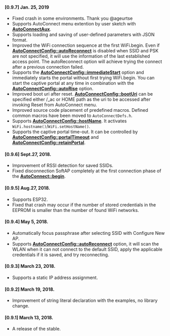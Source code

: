 #### [0.9.7] Jan. 25, 2019

- Fixed crash in some environments. Thank you @ageurtse
- Supports AutoConnect menu extention by user sketch with [**AutoConnectAux**](acintro.md).
- Supports loading and saving of user-defined parameters with JSON format.
- Improved the WiFi connection sequence at the first WiFi.begin. Even if [**AutoConnectConfig::autoReconnect**](apiconfig.md#autoreconnect) is disabled when SSID and PSK are not specified, it will use the information of the last established access point. The autoReconnect option will achieve trying the connect after a previous connection failed.
- Supports the [**AutoConnectConfig::immediateStart**](apiconfig.md#immediatestart) option and immediately starts the portal without first trying WiFi.begin. You can start the captive portal at any time in combination with the [**AutoConnectConfig::autoRise**](apiconfig.md#autorise) option.
- Improved boot uri after reset. [**AutoConnectConfig::bootUri**](apiconfig.md#booturi) can be specified either /_ac or HOME path as the uri to be accessed after invoking Reset from AutoConnect menu.
- Improved source code placement of predefined macros. Defined common macros have been moved to ```AutoConnectDefs.h```.
- Supports [**AutoConnectConfig::hostName**](apiconfig.md#hostname). It activates ```WiFi.hostname()```/```WiFi.setHostName()```.
- Supports the captive portal time-out. It can be controlled by [**AutoConnectConfig::portalTimeout**](apiconfig.md#portaltimeout) and [**AutoConnectConfig::retainPortal**](apiconfig.md#retainportal).

#### [0.9.6] Sept.27, 2018.

- Improvement of RSSI detection for saved SSIDs.
- Fixed disconnection SoftAP completely at the first connection phase of the [**AutoConnect::begin**](api.md#begin).

#### [0.9.5] Aug.27, 2018.

- Supports ESP32.
- Fixed that crash may occur if the number of stored credentials in the EEPROM is smaller than the number of found WiFi networks.

#### [0.9.4] May 5, 2018.

- Automatically focus passphrase after selecting SSID with Configure New AP.
- Supports [**AutoConnectConfig::autoReconnect**](apiconfig.md#autoreconnect) option, it will scan the WLAN when it can not connect to the default SSID, apply the applicable credentials if it is saved, and try reconnecting.

#### [0.9.3] March 23, 2018.

- Supports a static IP address assignment.

#### [0.9.2] March 19, 2018.

- Improvement of string literal declaration with the examples, no library change.

#### [0.9.1] March 13, 2018.

- A release of the stable.